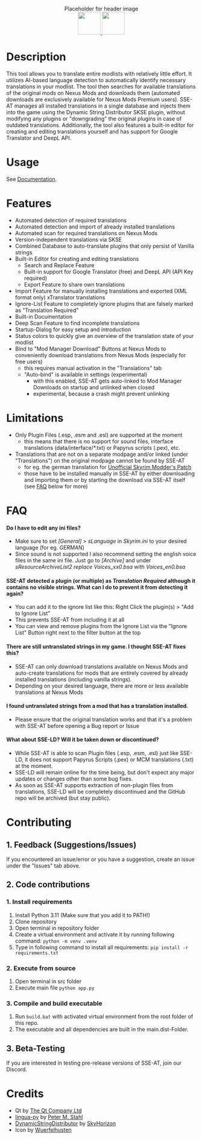 <p align="center">
<!-- <img src="https://i.imgur.com/9Z2Nnrf.png" width="500px" /> -->
Placeholder for header image
<br>
<a href="https://www.nexusmods.com/skyrimspecialedition/mods/111491"><img src="https://i.imgur.com/STsBXT6.png" height="60px"/> </a>
<a href="https://ko-fi.com/cutleast"><img src="https://i.imgur.com/KcPrhK5.png" height="60px"/> </a>
<br>

# Description

This tool allows you to translate entire modlists with relatively little effort. It utilizes AI-based language detection to automatically identify necessary translations in your modlist.
The tool then searches for available translations of the original mods on Nexus Mods and downloads them (automated downloads are exclusively available for Nexus Mods Premium users).
SSE-AT manages all installed translations in a single database and injects them into the game using the Dynamic String Distributor SKSE plugin, without modifying any plugins or "downgrading" the original plugins in case of outdated translations.
Additionally, the tool also features a built-in editor for creating and editing translations yourself and has support for Google Translator and DeepL API.

# Usage
See [Documentation](/doc/Instructions_en_US.md).

# Features

- Automated detection of required translations
- Automated detection and import of already installed translations
- Automated scan for required translations on Nexus Mods
- Version-independent translations via SKSE
- Combined Database to auto-translate plugins that only persist of Vanilla strings
- Built-in Editor for creating and editing translations
  - Search and Replace Feature
  - Built-in support for Google Translator (free) and DeepL API (API Key required)
  - Export Feature to share own translations
- Import Feature for manually installing translations and exported (XML format only) xTranslator translations
- Ignore-List Feature to completely ignore plugins that are falsely marked as "Translation Required"
- Built-in Documentation
- Deep Scan Feature to find incomplete translations
- Startup-Dialog for easy setup and introduction
- Status colors to quickly give an overview of the translation state of your modlist
- Bind to "Mod Manager Download" Buttons at Nexus Mods to conveniently download translations from Nexus Mods (especially for free users)
  - this requires manual activation in the "Translations" tab
  - "Auto-bind" is available in settings (experimental)
    - with this enabled, SSE-AT gets auto-linked to Mod Manager Downloads on startup and unlinked when closed
    - experimental, because a crash might prevent unlinking

# Limitations

- Only Plugin Files (.esp, .esm and .esl) are supported at the moment
  - this means that there is no support for sound files, interface translations (data/interface/*.txt) or Papyrus scripts (.pex), etc.
- Translations that are not on a separate modpage and/or linked (under "Translations") on the original modpage cannot be found by SSE-AT
  - for eg. the german translation for [Unofficial Skyrim Modder's Patch](https://www.nexusmods.com/skyrimspecialedition/mods/49616?tab=files)
  - those have to be installed manually in SSE-AT by either downloading and importing them or by starting the download via SSE-AT itself (see [FAQ](#faq) below for more)

# FAQ

#### Do I have to edit any ini files?

- Make sure to set *[General]* > *sLanguage* in *Skyrim.ini* to your desired language (for eg. *GERMAN*)
- Since sound is not supported I also recommend setting the english voice files in the same ini file. Just go to *[Archive]* and under *sResourceArchiveList2 replace Voices_xx0.bsa* with *Voices_en0.bsa*

#### SSE-AT detected a plugin (or multiple) as *Translation Required* although it contains no visible strings. What can I do to prevent it from detecting it again?

- You can add it to the ignore list like this: Right Click the plugin(s) > "Add to Ignore List"
- This prevents SSE-AT from including it at all
- You can view and remove plugins from the Ignore List via the "Ignore List" Button right next to the filter button at the top

#### There are still untranslated strings in my game. I thought SSE-AT fixes this?

- SSE-AT can only download translations available on Nexus Mods and auto-create translations for mods that are entirely covered by already installed translations (including vanilla strings).
- Depending on your desired language, there are more or less available translations at Nexus Mods

#### I found untranslated strings from a mod that has a translation installed.

- Please ensure that the original translation works and that it's a problem with SSE-AT before opening a Bug report or Issue

#### What about SSE-LD? Will it be taken down or discontinued?

- While SSE-AT is able to scan Plugin files (.esp, .esm, .esl) just like SSE-LD, it does not support Papyrus Scripts (.pex) or MCM translations (.txt) at the moment.
- SSE-LD will remain online for the time being, but don't expect any major updates or changes other than some bug fixes.
- As soon as SSE-AT supports extraction of non-plugin files from translations, SSE-LD will be completely discontinued and the GitHub repo will be archived (but stay public).

# Contributing

## 1. Feedback (Suggestions/Issues)

If you encountered an issue/error or you have a suggestion, create an issue under the "Issues" tab above.

## 2. Code contributions

### 1. Install requirements

1. Install Python 3.11 (Make sure that you add it to PATH!)
2. Clone repository
3. Open terminal in repository folder
4. Create a virtual environment and activate it by running following command:
   `python -m venv .venv`
5. Type in following command to install all requirements:
   `pip install -r requirements.txt`

### 2. Execute from source

1. Open terminal in src folder
2. Execute main file
   `python app.py`

### 3. Compile and build executable

1. Run `build.bat` with activated virtual environment from the root folder of this repo.
2. The executable and all dependencies are built in the main.dist-Folder.

## 3. Beta-Testing

If you are interested in testing pre-release versions of SSE-AT, join our Discord.

# Credits

- Qt by [The Qt Company Ltd](https://qt.io)
- [lingua-py](https://github.com/pemistahl/lingua-py) by [Peter M. Stahl](https://github.com/pemistahl)
- [DynamicStringDistributor](https://github.com/SkyHorizon3/SSE-Dynamic-String-Distributor) by [SkyHorizon](https://github.com/SkyHorizon3)
- Icon by [Wuerfelhusten](https://nexusmods.com/users/122160268)
